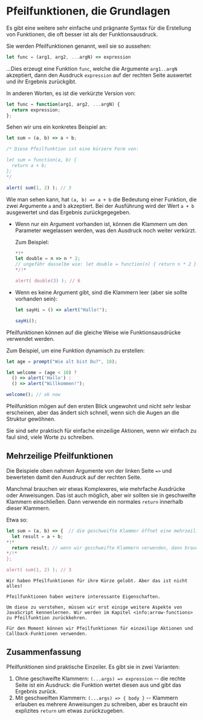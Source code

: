 # Pfeilfunktionen, die Grundlagen

Es gibt eine weitere sehr einfache und prägnante Syntax für die Erstellung von Funktionen, die oft besser ist als der Funktionsausdruck.

Sie werden Pfeilfunktionen genannt, weil sie so aussehen:

```js
let func = (arg1, arg2, ...argN) => expression
```

...Dies erzeugt eine Funktion `func`, welche die Argumente `arg1..argN` akzeptiert, dann den Ausdruck `expression` auf der rechten Seite auswertet und ihr Ergebnis zurückgibt.

In anderen Worten, es ist die verkürzte Version von:

```js
let func = function(arg1, arg2, ...argN) {
  return expression;
};
```

Sehen wir uns ein konkretes Beispiel an:

```js run
let sum = (a, b) => a + b;

/* Diese Pfeilfunktion ist eine kürzere Form von:

let sum = function(a, b) {
  return a + b;
};
*/

alert( sum(1, 2) ); // 3
```

Wie man sehen kann, hat `(a, b) => a + b` die Bedeutung einer Funktion, die zwei Argumente `a` and `b` akzeptiert. Bei der Ausführung wird der Wert `a + b` ausgewertet und das Ergebnis zurückgegegeben.

- Wenn nur ein Argument vorhanden ist, können die Klammern um den Parameter wegelassen werden, was den Ausdruck noch weiter verkürzt.

    Zum Beispiel:

    ```js run
    *!*
    let double = n => n * 2;
    // ungefähr dasselbe wie: let double = function(n) { return n * 2 }
    */!*

    alert( double(3) ); // 6
    ```

- Wenn es keine Argument gibt, sind die Klammern leer (aber sie sollte vorhanden sein):

    ```js run
    let sayHi = () => alert("Hallo!");

    sayHi();
    ```

Pfeilfunktionen können auf die gleiche Weise wie Funktionsausdrücke verwendet werden.

Zum Beispiel, um eine Funktion dynamisch zu erstellen:

```js run
let age = prompt("Wie alt bist Du?", 18);

let welcome = (age < 18) ?
  () => alert('Hallo') :
  () => alert("Willkommen!");

welcome(); // ok now
```

Pfeilfunktion mögen auf den ersten Blick ungewohnt und nicht sehr lesbar erscheinen, aber das ändert sich schnell, wenn sich die Augen an die Struktur gewöhnen.

Sie sind sehr praktisch für einfache einzeilige Aktionen, wenn wir einfach zu faul sind, viele Worte zu schreiben.

## Mehrzeilige Pfeilfunktionen

Die Beispiele oben nahmen Argumente von der linken Seite `=>` und bewerteten damit den Ausdruck auf der rechten Seite.

Manchmal brauchen wir etwas Komplexeres, wie mehrfache Ausdrücke oder Anweisungen. Das ist auch möglich, aber wir sollten sie in geschweifte Klammern einschließen. Dann verwende ein normales `return` innerhalb dieser Klammern.

Etwa so:

```js run
let sum = (a, b) => {  // die geschweifte Klammer öffnet eine mehrzeilige Funktion
  let result = a + b;
*!*
  return result; // wenn wir geschweifte Klammern verwenden, dann brauchen wir ein explizites "return"
*/!*
};

alert( sum(1, 2) ); // 3
```

```smart header="Noch mehr später"
Wir haben Pfeilfunktionen für ihre Kürze gelobt. Aber das ist nicht alles!

Pfeilfunktionen haben weitere interessante Eigenschaften.

Um diese zu verstehen, müssen wir erst einige weitere Aspekte von JavaScript kennenlernen. Wir werden im Kapitel <info:arrow-functions> zu Pfeilfunktion zurückkehren.

Für den Moment können wir Pfeilfunktionen für einzeilige Aktionen und Callback-Funktionen verwenden.
```

## Zusammenfassung

Pfeilfunktionen sind praktische Einzeiler. Es gibt sie in zwei Varianten:

1. Ohne geschweifte Klammern: `(...args) => expression` -- die rechte Seite ist ein Ausdruck: die Funktion wertet diesen aus und gibt das Ergebnis zurück.
2. Mit geschweiften Klammern: `(...args) => { body }` -- Klammern erlauben es mehrere Anweisungen zu schreiben, aber es braucht ein explizites `return` um etwas zurückzugeben.
